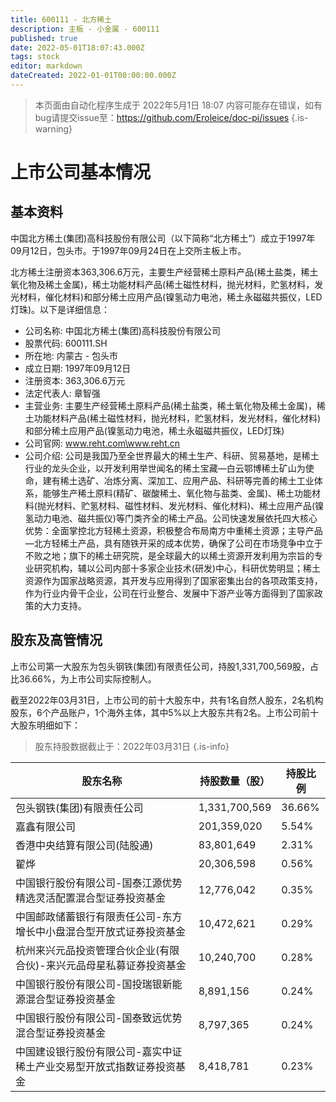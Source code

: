 ```yaml
---
title: 600111 - 北方稀土
description: 主板 - 小金属 - 600111
published: true
date: 2022-05-01T18:07:43.000Z
tags: stock
editor: markdown
dateCreated: 2022-01-01T00:00:00.000Z
---
```


> 本页面由自动化程序生成于 2022年5月1日 18:07
> 内容可能存在错误，如有bug请提交issue至：https://github.com/Eroleice/doc-pi/issues
{.is-warning}

# 上市公司基本情况

## 基本资料

中国北方稀土(集团)高科技股份有限公司（以下简称“北方稀土”）成立于1997年09月12日，包头市。于1997年09月24日在上交所主板上市。

北方稀土注册资本363,306.6万元，主要生产经营稀土原料产品(稀土盐类，稀土氧化物及稀土金属)，稀土功能材料产品(稀土磁性材料，抛光材料，贮氢材料，发光材料，催化材料)和部分稀土应用产品(镍氢动力电池，稀土永磁磁共振仪，LED灯珠)。以下是详细信息：

- 公司名称: 中国北方稀土(集团)高科技股份有限公司
- 股票代码: 600111.SH
- 所在地: 内蒙古 - 包头市
- 成立日期: 1997年09月12日
- 注册资本: 363,306.6万元
- 法定代表人: 章智强
- 主营业务: 主要生产经营稀土原料产品(稀土盐类，稀土氧化物及稀土金属)，稀土功能材料产品(稀土磁性材料，抛光材料，贮氢材料，发光材料，催化材料)和部分稀土应用产品(镍氢动力电池，稀土永磁磁共振仪，LED灯珠)
- 公司官网: www.reht.com\www.reht.cn
- 公司介绍: 公司是我国乃至全世界最大的稀土生产、科研、贸易基地，是稀土行业的龙头企业，以开发利用举世闻名的稀土宝藏—白云鄂博稀土矿山为使命，建有稀土选矿、冶炼分离、深加工、应用产品、科研等完善的稀土工业体系，能够生产稀土原料(精矿、碳酸稀土、氧化物与盐类、金属)、稀土功能材料(抛光材料、贮氢材料、磁性材料、发光材料、催化材料)、稀土应用产品(镍氢动力电池、磁共振仪)等门类齐全的稀土产品。公司快速发展依托四大核心优势：全面掌控北方轻稀土资源，积极整合布局南方中重稀土资源；主导产品—北方轻稀土产品，具有随铁开采的成本优势，确保了公司在市场竞争中立于不败之地；旗下的稀土研究院，是全球最大的以稀土资源开发利用为宗旨的专业研究机构，辅以公司内部十多家企业技术(研发)中心，科研优势明显；稀土资源作为国家战略资源，其开发与应用得到了国家密集出台的各项政策支持，作为行业内骨干企业，公司在行业整合、发展中下游产业等方面得到了国家政策的大力支持。


## 股东及高管情况

上市公司第一大股东为包头钢铁(集团)有限责任公司，持股1,331,700,569股，占比36.66%，为上市公司实际控制人。

截至2022年03月31日，上市公司的前十大股东中，共有1名自然人股东，2名机构股东，6个产品账户，1个海外主体，其中5%以上大股东共有2名。上市公司前十大股东明细如下：

> 股东持股数据截止于：2022年03月31日
{.is-info}

| 股东名称 | 持股数量（股） | 持股比例 |
| --- | --- | --- |
| 包头钢铁(集团)有限责任公司 | 1,331,700,569 | 36.66% |
| 嘉鑫有限公司 | 201,359,020 | 5.54% |
| 香港中央结算有限公司(陆股通) | 83,801,649 | 2.31% |
| 翟烨 | 20,306,598 | 0.56% |
| 中国银行股份有限公司-国泰江源优势精选灵活配置混合型证券投资基金 | 12,776,042 | 0.35% |
| 中国邮政储蓄银行有限责任公司-东方增长中小盘混合型开放式证券投资基金 | 10,472,621 | 0.29% |
| 杭州来兴元品投资管理合伙企业(有限合伙)-来兴元品母星私募证券投资基金 | 10,240,700 | 0.28% |
| 中国银行股份有限公司-国投瑞银新能源混合型证券投资基金 | 8,891,156 | 0.24% |
| 中国银行股份有限公司-国泰致远优势混合型证券投资基金 | 8,797,365 | 0.24% |
| 中国建设银行股份有限公司-嘉实中证稀土产业交易型开放式指数证券投资基金 | 8,418,781 | 0.23% |




